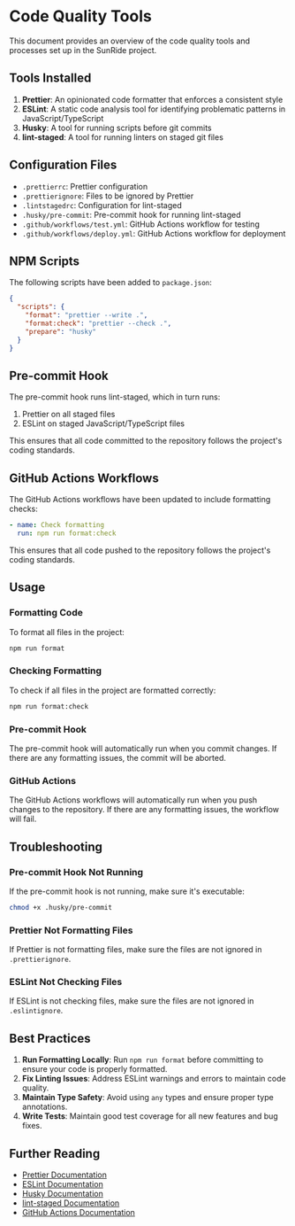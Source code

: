 # Code Quality Tools

This document provides an overview of the code quality tools and processes set up in the SunRide project.

## Tools Installed

1. **Prettier**: An opinionated code formatter that enforces a consistent style
2. **ESLint**: A static code analysis tool for identifying problematic patterns in JavaScript/TypeScript
3. **Husky**: A tool for running scripts before git commits
4. **lint-staged**: A tool for running linters on staged git files

## Configuration Files

- `.prettierrc`: Prettier configuration
- `.prettierignore`: Files to be ignored by Prettier
- `.lintstagedrc`: Configuration for lint-staged
- `.husky/pre-commit`: Pre-commit hook for running lint-staged
- `.github/workflows/test.yml`: GitHub Actions workflow for testing
- `.github/workflows/deploy.yml`: GitHub Actions workflow for deployment

## NPM Scripts

The following scripts have been added to `package.json`:

```json
{
  "scripts": {
    "format": "prettier --write .",
    "format:check": "prettier --check .",
    "prepare": "husky"
  }
}
```

## Pre-commit Hook

The pre-commit hook runs lint-staged, which in turn runs:

1. Prettier on all staged files
2. ESLint on staged JavaScript/TypeScript files

This ensures that all code committed to the repository follows the project's coding standards.

## GitHub Actions Workflows

The GitHub Actions workflows have been updated to include formatting checks:

```yaml
- name: Check formatting
  run: npm run format:check
```

This ensures that all code pushed to the repository follows the project's coding standards.

## Usage

### Formatting Code

To format all files in the project:

```bash
npm run format
```

### Checking Formatting

To check if all files in the project are formatted correctly:

```bash
npm run format:check
```

### Pre-commit Hook

The pre-commit hook will automatically run when you commit changes. If there are any formatting issues, the commit will be aborted.

### GitHub Actions

The GitHub Actions workflows will automatically run when you push changes to the repository. If there are any formatting issues, the workflow will fail.

## Troubleshooting

### Pre-commit Hook Not Running

If the pre-commit hook is not running, make sure it's executable:

```bash
chmod +x .husky/pre-commit
```

### Prettier Not Formatting Files

If Prettier is not formatting files, make sure the files are not ignored in `.prettierignore`.

### ESLint Not Checking Files

If ESLint is not checking files, make sure the files are not ignored in `.eslintignore`.

## Best Practices

1. **Run Formatting Locally**: Run `npm run format` before committing to ensure your code is properly formatted.
2. **Fix Linting Issues**: Address ESLint warnings and errors to maintain code quality.
3. **Maintain Type Safety**: Avoid using `any` types and ensure proper type annotations.
4. **Write Tests**: Maintain good test coverage for all new features and bug fixes.

## Further Reading

- [Prettier Documentation](https://prettier.io/docs/en/index.html)
- [ESLint Documentation](https://eslint.org/docs/user-guide/getting-started)
- [Husky Documentation](https://typicode.github.io/husky/#/)
- [lint-staged Documentation](https://github.com/okonet/lint-staged#readme)
- [GitHub Actions Documentation](https://docs.github.com/en/actions)
